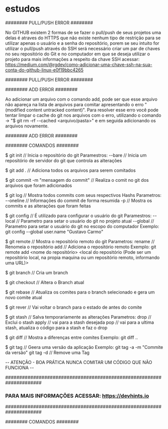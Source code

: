 # estudos

######## PULL/PUSH ERROR ########

No GITHUB existem 2 formas de se fazer o pull/push de seus projetos uma delas é atraves do HTTPS que não existe nenhum tipo de restrição para se utilizar apenas o usuário e a senha do repositório, porem se seu intuito for utilizar o pull/push através do SSH será necessário criar um par de chaves no seu repositório do Git e no computador em que se deseja utilizar o projeto para mais informações a respeito da chave SSH acessar: https://medium.com/@rgdev/como-adicionar-uma-chave-ssh-na-sua-conta-do-github-linux-e0f19bbc4265

######## PULL/PUSH ERROR ########

######## ADD ERROR ########

Ao adicionar um arquivo com o comando add, pode ser que esse arquivo não apareça na lista de arquivos para comitar apresentando o erro "(modified content untracked content)". Para resolver esse erro você pode tentar limpar o cache do git nos arquivos com o erro, utilizando o comando -> "$ git rm -rf --cached <arquivo/pasta>" e em seguida adicionando os arquivos novamente.

######## ADD ERROR ########

######## COMANDOS ########

$ git init // Inicia o repositório do git
	Paramestros:
		--bare // Inicia um repositório de servidor do git que controla as alterações


$ git add . // Adiciona todos os arquivos para serem comitados


$ git commit -m "mensagem do commit" // Realiza o comit no git dos arquivos que foram adicionados


$ git log // Mostra todos commits com seus respectivos Hashs
	Parametros:
		--oneline // Informações do commit de forma resumida
		-p // Mostra os commits e as alterações que foram feitas


$ git config // É utilizado para configurar o usuário do git
	Paramestros:
		--local // Parametro para setar o usuário do git no projeto atual
		--global // Parametro para setar o usuário do git no escopo do computador
	Exemplo: 
		git config --global user.name "Gustavo Carmo"


$ git remote // Mostra o repositório remoto do git
	Parametros:
		rename // Renomeia o repositório
		add // Adiciona o repositório remoto
	Exemplo:
		git remote add <nome do repositório> <local do repositório (Pode ser um repositório local, na propia maquina ou um repositório remoto, informando uma URL)>


$ git branch <nome do branch> // Cria um branch 


$ git checkout <nome do branch> // Altera o Branch atual

$ git rebase <nome do branch> // Atualiza os comites para o branch selecionado e gera um novo comite atual 

$ git rever <Hash do commit> // Vai voltar o branch para o estado de antes do comite

$ git stash // Salva temporariamente as alterações
	Parametros:
		drop // Exclui o stash
		apply // vai para a stash desejada
		pop // vai para a ultima stash, atualiza o código para a stash e faz o drop 

$ git diff // Mostra a diferenças entre comites
	Exemplo:
		git diff <Hash-commit-1>..<Hash-commit-2>

$ git tag // Geera uma versão da aplicação
	Exemplo:
		git tag -a <nome-da-versao> -m "Commite da versão"
		git tag -d <nome-da-versao> // Remove uma Tag

-- ATENÇÃO  - BOA PRÁTICA NUNCA COMITAR UM CÓDIGO QUE NÃO FUNCIONA --

#####################################################################		
###		 PARA MAIS INFORMAÇÕES ACESSAR: https://devhints.io  	  ###
#####################################################################

######## COMANDOS ########
